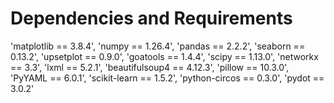 # Dependencies and Requirements



'matplotlib == 3.8.4',
'numpy == 1.26.4',
'pandas == 2.2.2',
'seaborn == 0.13.2',
'upsetplot == 0.9.0',
'goatools == 1.4.4',
'scipy == 1.13.0',
'networkx == 3.3',
'lxml == 5.2.1',
'beautifulsoup4 == 4.12.3',
'pillow == 10.3.0',
'PyYAML == 6.0.1',
'scikit-learn == 1.5.2',
'python-circos == 0.3.0',
'pydot == 3.0.2'
